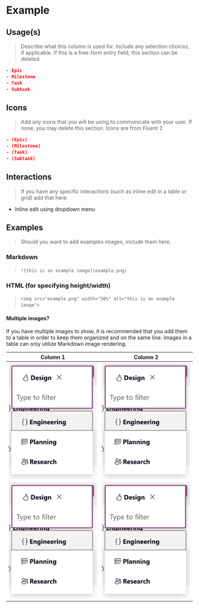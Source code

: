 # Example

## Usage(s)

> Describe what this column is used for.
>Include any selection choices, if applicable. If this is a free-form entry field, this section can be deleted.

``` json
- Epic
- Milestone
- Task
- Subtask
```

## Icons

> Add any icons that you will be using to communicate with your user. If none, you may delete this section.
> Icons are from Fluent 2

``` json
- (Epic)
- (Milestone)
- (Task)
- (Subtask)
```

## Interactions

> If you have any specific interactions (such as inline edit in a table or grid) add that here.

- Inline edit using dropdown menu

## Examples

> Should you want to add examples images, include them here.

### Markdown

>`![this is an example image](example.png)`

### HTML (for specifying height/width)

>`<img src="example.png" width="50%" alt="this is an example image">`

#### Multiple images?

If you have multiple images to show, it is recommended that you add them to a table in order to keep them organized and on the same line. Images in a table can only utilize Markdown image rendering.

| Column 1      | Column 2      |
| ------------- | ------------- |
| ![example.png](example.png) | ![example.png](example.png) |
| ![example.png](example.png) | ![example.png](example.png) |
